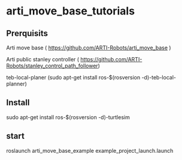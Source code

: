 # arti_move_base_tutorials

## Prerquisits
Arti move base ( https://github.com/ARTI-Robots/arti_move_base )

Arti public stanley controller ( https://github.com/ARTI-Robots/stanley_control_path_follower)

teb-local-planer (sudo apt-get install ros-$(rosversion -d)-teb-local-planner)


## Install

sudo apt-get install ros-$(rosversion -d)-turtlesim

## start

roslaunch arti_move_base_example example_project_launch.launch 


